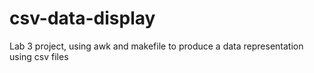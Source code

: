 # csv-data-display
Lab 3 project, using awk and makefile to produce a data representation using csv files
